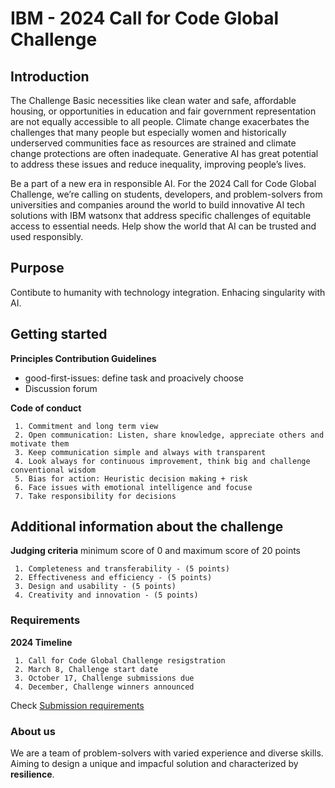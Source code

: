# IBM - 2024 Call for Code Global Challenge

## Introduction
The Challenge
Basic necessities like clean water and safe, affordable housing, or opportunities in education and fair government representation are not equally accessible to all people. Climate change exacerbates the challenges that many people but especially women and historically underserved communities face as resources are strained and climate change protections are often inadequate. Generative AI has great potential to address these issues and reduce inequality, improving people’s lives.

Be a part of a new era in responsible AI. For the 2024 Call for Code Global Challenge, we’re calling on students, developers, and problem-solvers from universities and companies around the world to build innovative AI tech solutions with IBM watsonx that address specific challenges of equitable access to essential needs. Help show the world that AI can be trusted and used responsibly.
     
## Purpose
Contibute to humanity with technology integration. Enhacing singularity with AI. 

## Getting started
**Principles Contribution Guidelines**
* good-first-issues: define task and proacively choose 
* Discussion forum

**Code of conduct**

     1. Commitment and long term view
     2. Open communication: Listen, share knowledge, appreciate others and motivate them 
     3. Keep communication simple and always with transparent
     4. Look always for continuous improvement, think big and challenge conventional wisdom
     5. Bias for action: Heuristic decision making + risk
     6. Face issues with emotional intelligence and focuse
     7. Take responsibility for decisions
     
## Additional information about the challenge
**Judging criteria** minimum score of 0 and maximum score of 20 points

     1. Completeness and transferability - (5 points)
     2. Effectiveness and efficiency - (5 points)
     3. Design and usability - (5 points)
     4. Creativity and innovation - (5 points)
     
### Requirements
**2024 Timeline**

     1. Call for Code Global Challenge resigstration
     2. March 8, Challenge start date
     3. October 17, Challenge submissions due 
     4. December, Challenge winners announced

Check [Submission requirements](https://compete.callforcode.skillsnetwork.site/competitions/2024-call-for-code-global-challenge/submission-checklist)

### About us
We are a team of problem-solvers with varied experience and diverse skills. Aiming to design a unique and impacful solution and characterized by **resilience**.
     
